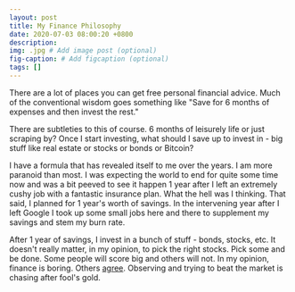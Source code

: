 ```yaml
---
layout: post
title: My Finance Philosophy
date: 2020-07-03 08:00:20 +0800
description: 
img: .jpg # Add image post (optional)
fig-caption: # Add figcaption (optional)
tags: []
---
```


There are a lot of places you can get free personal financial advice. Much of the conventional wisdom goes something like "Save for 6 months of expenses and then invest the rest."

There are subtleties to this of course. 6 months of leisurely life or just scraping by? Once I start investing, what should I save up to invest in - big stuff like real estate or stocks or bonds or Bitcoin?

I have a formula that has revealed itself to me over the years. I am more paranoid than most. I was expecting the world to end for quite some time now and was a bit peeved to see it happen 1 year after I left an extremely cushy job with a fantastic insurance plan. What the hell was I thinking. That said, I planned for 1 year's worth of savings. In the intervening year after I left Google I took up some small jobs here and there to supplement my savings and stem my burn rate.

After 1 year of savings, I invest in a bunch of stuff - bonds, stocks, etc. It doesn't really matter, in my opinion, to pick the right stocks. Pick some and be done. Some people will score big and others will not. In my opinion, finance is boring. Others [agree](https://twitter.com/nntaleb/status/1269251364288258049). Observing and trying to beat the market is chasing after fool's gold. 
